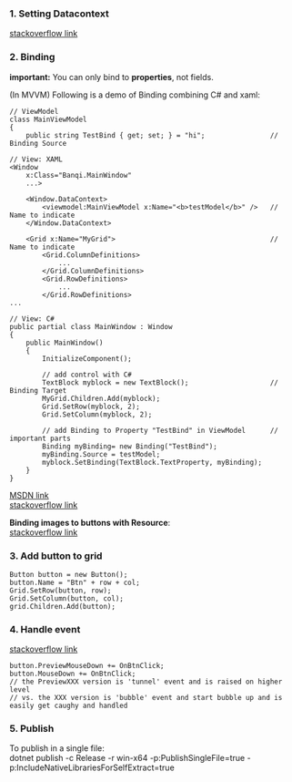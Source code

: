 ### 1. Setting Datacontext
[stackoverflow link](https://stackoverflow.com/questions/69203973/whats-the-difference-in-this-example-between-using-datacontext-in-xaml-code-b)

### 2. Binding
**important:** You can only bind to **properties**, not fields.

(In MVVM) Following is a demo of Binding combining C# and xaml:  

    // ViewModel
    class MainViewModel
    {
        public string TestBind { get; set; } = "hi";                // Binding Source

    // View: XAML
    <Window
        x:Class="Banqi.MainWindow"
        ...>

        <Window.DataContext>
            <viewmodel:MainViewModel x:Name="<b>testModel</b>" />   // Name to indicate
        </Window.DataContext>

        <Grid x:Name="MyGrid">                                      // Name to indicate
            <Grid.ColumnDefinitions>
                ...
            </Grid.ColumnDefinitions>
            <Grid.RowDefinitions>
                ...
            </Grid.RowDefinitions>
    ...

    // View: C#
    public partial class MainWindow : Window
    {
        public MainWindow()
        {
            InitializeComponent();

            // add control with C#
            TextBlock myblock = new TextBlock();                    // Binding Target
            MyGrid.Children.Add(myblock);
            Grid.SetRow(myblock, 2);
            Grid.SetColumn(myblock, 2);

            // add Binding to Property "TestBind" in ViewModel      // important parts
            Binding myBinding= new Binding("TestBind");
            myBinding.Source = testModel;
            myblock.SetBinding(TextBlock.TextProperty, myBinding);
        }
    }

[MSDN link](https://learn.microsoft.com/en-us/dotnet/desktop/wpf/data/?view=netdesktop-6.0)  
[stackoverflow link](https://stackoverflow.com/questions/7525185/how-to-set-a-binding-in-code)

**Binding images to buttons with Resource**:  
[stackoverflow link](https://stackoverflow.com/questions/21788855/binding-an-image-in-wpf-mvvm)

### 3. Add button to grid
    Button button = new Button();
    button.Name = "Btn" + row + col;
    Grid.SetRow(button, row);
    Grid.SetColumn(button, col);
    grid.Children.Add(button);

### 4. Handle event
[stackoverflow link](https://stackoverflow.com/questions/37214401/why-mousedown-event-handler-is-not-getting-hit)

    button.PreviewMouseDown += OnBtnClick;
    button.MouseDown += OnBtnClick;
    // the PreviewXXX version is 'tunnel' event and is raised on higher level
    // vs. the XXX version is 'bubble' event and start bubble up and is easily get caughy and handled

### 5. Publish
To publish in a single file:  
dotnet publish -c Release -r win-x64 -p:PublishSingleFile=true -p:IncludeNativeLibrariesForSelfExtract=true